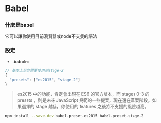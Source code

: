 # Babel

### 什麼是babel
它可以讓你使用目前瀏覽器或node不支援的語法

### 設定

- .babelrc

```js
// 基本上至少需要使用到stage-2
{
  "presets": ["es2015", "stage-2"]
}
```

> es2015 中的功能，肯定會出現在 ES6 的官方版本，而 stages 0-3 的 presets ，則是未來 JavaScript 規範的一些提案，現在還在草案階段。如果選擇的 stage 越低，你使用的 features 之後將不支援的風險越高。

```sh
npm install --save-dev babel-preset-es2015 babel-preset-stage-2
```